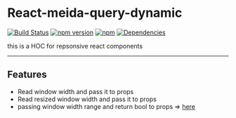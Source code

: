React-meida-query-dynamic
===================
[![Build Status](https://travis-ci.org/seeliang/react-meida-query-dynomic.svg?branch=master)](https://travis-ci.org/seeliang/react-media-query-dynamic)
[![npm version](https://badge.fury.io/js/react-media-query-dynamic.svg)](https://badge.fury.io/js/react-media-query-dynamic)
[![npm](https://img.shields.io/npm/dy/react-media-query-dynamic.svg)](https://npm-stat.com/charts.html?package=react-media-query-dynamic)
[![Dependencies](https://david-dm.org/seeliang/react-media-query-dynamic.svg)](https://david-dm.org/seeliang/react-media-query-dynamic)

this is a HOC for repsonsive react components

----------
## Features
* Read window width and pass it to props
* Read resized window width and pass it to props
* passing window width range and return bool to props => [here](https://github.com/seeliang/react-meida-query-dynamic/blob/147d2a62c6ed2ceff5169af6fe07d3fe4fc8f0d9/demo.js#L37) 
